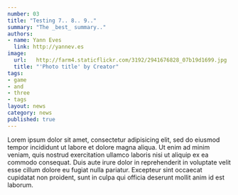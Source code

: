 ```yaml
---
number: 03
title: "Testing 7.. 8.. 9.."
summary: "The _best_ summary.."
authors:
- name: Yann Eves
  link: http://yannev.es
image:
  url:   http://farm4.staticflickr.com/3192/2941676828_07b19d1699.jpg
  title: "'Photo title' by Creator"
tags:
- game
- and
- three
- tags
layout: news
category: news
published: true
---
```


Lorem ipsum dolor sit amet, consectetur adipisicing elit, sed do eiusmod
tempor incididunt ut labore et dolore magna aliqua. Ut enim ad minim veniam,
quis nostrud exercitation ullamco laboris nisi ut aliquip ex ea commodo
consequat. Duis aute irure dolor in reprehenderit in voluptate velit esse
cillum dolore eu fugiat nulla pariatur. Excepteur sint occaecat cupidatat non
proident, sunt in culpa qui officia deserunt mollit anim id est laborum.